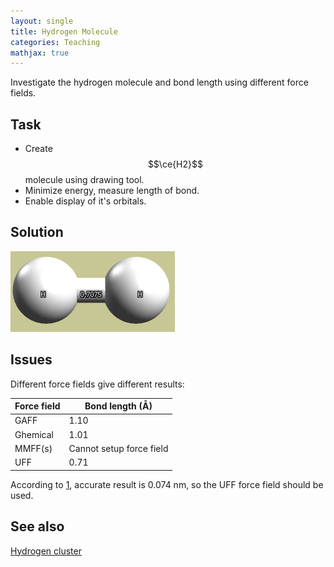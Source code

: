 ```yaml
---
layout: single
title: Hydrogen Molecule
categories: Teaching
mathjax: true
---
```


Investigate the hydrogen molecule and bond length using different force fields.

Task
----

-   Create $$\ce{H2}$$ molecule using drawing tool.
-   Minimize energy, measure length of bond.
-   Enable display of it's orbitals.

Solution
--------

![](/images/Hydrogen_molecule.png)

Issues
------

Different force fields give different results:

| Force field | Bond length (Å)          |
|-------------|--------------------------|
| GAFF        | 1.10                     |
| Ghemical    | 1.01                     |
| MMFF(s)     | Cannot setup force field |
| UFF         | 0.71                     |


According to [1](http://hyperphysics.phy-astr.gsu.edu/hbase/molecule/hmol.html), accurate result is 0.074 nm, so the UFF force field should be used.

See also
--------

[Hydrogen cluster](../hydrogen_cluster)
